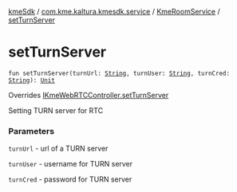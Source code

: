 [kmeSdk](../../index.md) / [com.kme.kaltura.kmesdk.service](../index.md) / [KmeRoomService](index.md) / [setTurnServer](./set-turn-server.md)

# setTurnServer

`fun setTurnServer(turnUrl: `[`String`](https://kotlinlang.org/api/latest/jvm/stdlib/kotlin/-string/index.html)`, turnUser: `[`String`](https://kotlinlang.org/api/latest/jvm/stdlib/kotlin/-string/index.html)`, turnCred: `[`String`](https://kotlinlang.org/api/latest/jvm/stdlib/kotlin/-string/index.html)`): `[`Unit`](https://kotlinlang.org/api/latest/jvm/stdlib/kotlin/-unit/index.html)

Overrides [IKmeWebRTCController.setTurnServer](../../com.kme.kaltura.kmesdk.controller/-i-kme-web-r-t-c-controller/set-turn-server.md)

Setting TURN server for RTC

### Parameters

`turnUrl` - url of a TURN server

`turnUser` - username for TURN server

`turnCred` - password for TURN server